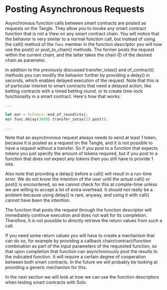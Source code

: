 # Posting Asynchronous Requests

Asynchronous function calls between smart contracts are posted as requests on the Tangle.
They allow you to invoke any smart contract function that is not a View on any smart
contract chain. You will notice that the behavior is very similar to a normal function
call, but instead of using the call() method of the `func` member in the function
descriptor you will now use the post() or post_to_chain() methods. The former posts the
request within the current chain, and the latter takes the chain ID of the desired chain
as parameter.

In addition to the previously discussed transfer_iotas() and of_contract() methods you
can modify the behavior further by providing a delay() in seconds, which enables delayed
execution of the request. Note that this is of particular interest to smart contracts that
need a delayed action, like betting contracts with a timed betting round, or to create
time-lock functionality in a smart contract. Here's how that works:

```rust
...

let eor = ScFuncs::end_of_round(ctx);
eor.func.delay(3600).transfer_iotas(1).post();

...
```

Note that an asynchronous request always needs to send at least 1 token, because it is
posted as a request on the Tangle, and it is not possible to have a request without a
transfer. So if you post to a function that expects tokens you just specify the amount of
tokens required, but if you post to a function that does not expect any tokens then you
still have to provide 1 iota.

Also note that providing a delay() before a call() will result in a run-time error. We do
not know the intention of the user until the actual call() or post() is encountered, so we
cannot check for this at compile-time unless we are willing to accept a lot of extra
overhead. It should not really be a problem because using delay() is rare, anyway, and
using it with call() cannot have been the intention.

The function that posts the request through the function descriptor will immediately
continue execution and does not wait for its completion. Therefore, it is not possible to
directly retrieve the return values from such a call.

If you need some return values you will have to create a mechanism that can do so, for
example by providing a callback chain/contract/function combination as part of the input
parameters of the requested function, so that upon completion that function can
asynchronously post the results to the indicated function. It will require a certain
degree of cooperation between both smart contracts. In the future we will probably be
looking at providing a generic mechanism for this.

In the next section we will look at how we can use the function descriptors when testing
smart contracts with Solo.
